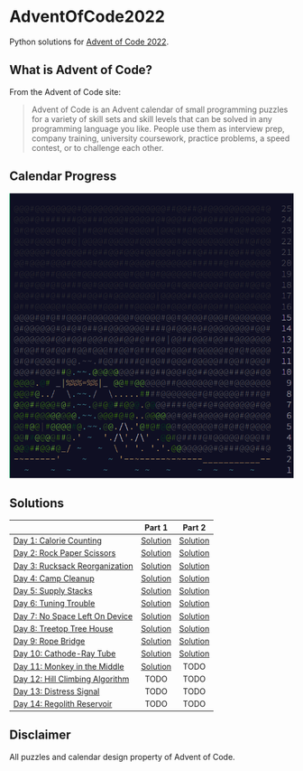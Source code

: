# AdventOfCode2022

Python solutions for [Advent of Code 2022](https://adventofcode.com/2022/about).

## What is Advent of Code?

From the Advent of Code site:

> Advent of Code is an Advent calendar of small programming puzzles for a variety of skill sets and skill levels that can be solved in any programming language you like. People use them as interview prep, company training, university coursework, practice problems, a speed contest, or to challenge each other.

## Calendar Progress

![An ASCII art calendar image displaying day completion](calendar_image.png)

## Solutions
|  | Part 1 | Part 2 |
| :-- | :-------------: | :-------------: |
| [Day 1: Calorie Counting](/days/01) | [Solution](/days/01/part1.py) | [Solution](/days/01/part2.py) |
| [Day 2: Rock Paper Scissors](/days/02) | [Solution](/days/02/part1.py) | [Solution](/days/02/part2.py) |
| [Day 3: Rucksack Reorganization](/days/03) | [Solution](/days/03/part1.py) | [Solution](/days/03/part2.py) |
| [Day 4: Camp Cleanup](/days/04) | [Solution](/days/04/part1.py) | [Solution](/days/04/part2.py) |
| [Day 5: Supply Stacks](/days/05) | [Solution](/days/05/part1.py) | [Solution](/days/05/part2.py) |
| [Day 6: Tuning Trouble](/days/06) | [Solution](/days/06/part1.py) | [Solution](/days/06/part2.py) |
| [Day 7: No Space Left On Device](/days/07) | [Solution](/days/07/part1.py) | [Solution](/days/07/part2.py) |
| [Day 8: Treetop Tree House](/days/08) | [Solution](/days/08/part1.py) | [Solution](/days/08/part2.py) |
| [Day 9: Rope Bridge](/days/09) | [Solution](/days/09/part1.py) | [Solution](/days/09/part2.py) |
| [Day 10: Cathode-Ray Tube](/days/10) | [Solution](/days/10/part1.py) | [Solution](/days/10/part2.py) |
| [Day 11: Monkey in the Middle](/days/11) | [Solution](/days/11/part1.py) | TODO |
| [Day 12: Hill Climbing Algorithm](/days/11) | TODO | TODO |
| [Day 13: Distress Signal](/days/11) | TODO | TODO |
| [Day 14: Regolith Reservoir](/days/11) | TODO | TODO |

## Disclaimer

All puzzles and calendar design property of Advent of Code.
